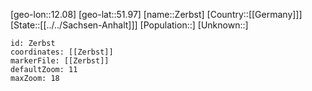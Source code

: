 ﻿---
location: [51.97,12.08]
mapzoom: [7,12] 
mapmarker: city 
type: City
tags:
- geo/City


SpocWebEntityId: 35811
isDeleted: false
confidential: public

---
[geo-lon::12.08]
[geo-lat::51.97]
[name::Zerbst]
[Country::[[Germany]]]
[State::[[../../Sachsen-Anhalt]]]
[Population::]
[Unknown::]


```leaflet
id: Zerbst
coordinates: [[Zerbst]]
markerFile: [[Zerbst]]
defaultZoom: 11 
maxZoom: 18
```

